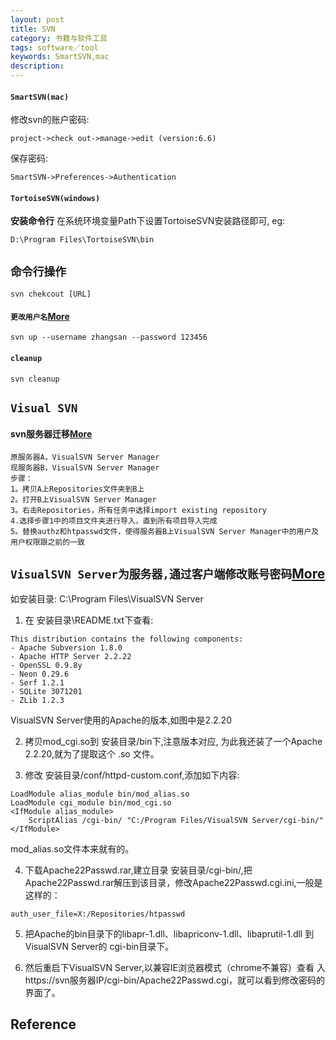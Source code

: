 ```yaml
---
layout: post
title: SVN
category: 书籍与软件工具
tags: software／tool
keywords: SmartSVN,mac
description: 
---
```


#### `SmartSVN(mac)`

修改svn的账户密码:

```
project->check out->manage->edit (version:6.6)
```

保存密码:

```
SmartSVN->Preferences->Authentication 
```


#### `TortoiseSVN(windows)`
**安装命令行**
在系统环境变量Path下设置TortoiseSVN安装路径即可,
eg:

```
D:\Program Files\TortoiseSVN\bin
```

## `命令行操作`

```
svn chekcout [URL]
```


#### `更改用户名`[More](http://blog.sina.com.cn/s/blog_916e0cff01013k93.html)

```
svn up --username zhangsan --password 123456
```
#### `cleanup`

```
svn cleanup
```

## `Visual SVN`

#### svn服务器迁移[More](http://blog.sina.com.cn/s/blog_9569be7b0100z33w.html)

```
原服务器A，VisualSVN Server Manager
现服务器B，VisualSVN Server Manager
步骤：
1。拷贝A上Repositories文件夹到B上
2。打开B上VisualSVN Server Manager
3。右击Repositories，所有任务中选择import existing repository
4.选择步骤1中的项目文件夹进行导入，直到所有项目导入完成
5。替换authz和htpasswd文件，使得服务器B上VisualSVN Server Manager中的用户及用户权限跟之前的一致
```

## `VisualSVN Server为服务器,通过客户端修改账号密码`[More](http://www.lxway.com/544989596.htm)

如安装目录: C:\Program Files\VisualSVN Server
1. 在 安装目录\README.txt下查看:
```
This distribution contains the following components:
- Apache Subversion 1.8.0
- Apache HTTP Server 2.2.22
- OpenSSL 0.9.8y
- Neon 0.29.6
- Serf 1.2.1
- SQLite 3071201
- ZLib 1.2.3
```

VisualSVN Server使用的Apache的版本,如图中是2.2.20

2. 拷贝mod_cgi.so到 安装目录/bin下,注意版本对应, 为此我还装了一个Apache 2.2.20,就为了提取这个 .so 文件。

3. 修改 安装目录/conf/httpd-custom.conf,添加如下内容:

```
LoadModule alias_module bin/mod_alias.so
LoadModule cgi_module bin/mod_cgi.so
<IfModule alias_module>
    ScriptAlias /cgi-bin/ "C:/Program Files/VisualSVN Server/cgi-bin/"
</IfModule>
```

mod_alias.so文件本来就有的。


4. 下载Apache22Passwd.rar,建立目录 安装目录/cgi-bin/,把Apache22Passwd.rar解压到该目录，修改Apache22Passwd.cgi.ini,一般是这样的：

```
auth_user_file=X:/Repositories/htpasswd
```

5. 把Apache的bin目录下的libapr-1.dll、libapriconv-1.dll、libaprutil-1.dll 到 VisualSVN Server的 cgi-bin目录下。

6. 然后重启下VisualSVN Server,以兼容IE浏览器模式（chrome不兼容）查看 入https://svn服务器IP/cgi-bin/Apache22Passwd.cgi，就可以看到修改密码的界面了。


## Reference
